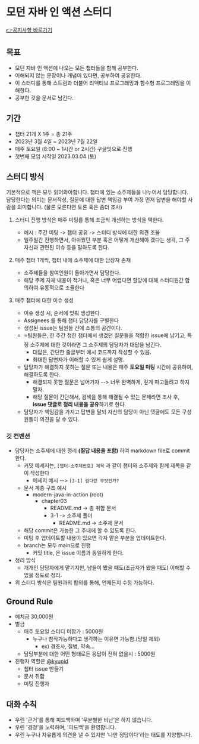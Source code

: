 # 모던 자바 인 액션 스터디

[👉공지사항 바로가기](https://github.com/java-piledrivers/modern-java-in-action/discussions)

## 목표

- 모던 자바 인 액션에 나오는 모든 챕터들을 함께 공부한다.
- 이해되지 않는 문장이나 개념이 있다면, 공부하여 공유한다.
- 이 스터디를 통해 스트림과 더불어 리액티브 프로그래밍과 함수형 프로그래밍을 이해한다.
- 공부한 것을 문서로 남긴다.

## 기간

- 챕터 21개 X 1주 = 총 21주
- 2023년 3월 4일 ~ 2023년 7월 22일
- 매주 토요일 (8:00 ~ 1시간 or 2시간) 구글밋으로 진행
- 첫번째 모임 시작일 2023.03.04 (토)

## 스터디 방식

기본적으로 책은 모두 읽어와야합니다.
챕터에 있는 소주제들을 나누어서 담당합니다.   
담당한다는 의미는 문서작성, 질문에 대한 답변 책임감 부여 가장 먼저 답변을 해야할 사람을 의미합니다. (물론 모른다면 토론 혹은 좀더 조사)

1. 스터디 진행 방식은 매주 미팅를 통해 조금씩 개선하는 방식을 택한다.
    - 예시 : 주간 미팅 -> 챕터 공유 -> 스터디 방식에 대한 의견 조율
    - 일주일간 진행하면서, 아쉬웠던 부분 혹은 어떻게 개선해야 겠다는 생각, 그 주 자신과 관련된 이슈 등을 말하도록 한다.

2. 매주 챕터 1개씩, 챕터 내에 소주제에 대한 담장자 존재
    - 소주제들을 참여인원이 돌아가면서 담당한다.
    - 해당 주제 자체 내용이 적거나, 혹은 너무 어렵다면 할당에 대해 스터디원간 합의하여 유동적으로 조율한다

3. 매주 챕터에 대한 이슈 생성
    - 이슈 생성 시, 순서에 맞춰 생성한다.
    - Assignees 를 통해 챕터 담당자를 구별한다
    - 생성된 issue는 팀원들 간에 소통의 공간이다.
    - ⭐️팀원들은, 한 주간 정한 챕터에서 생겼던 질문들을 적합한 issue에 남기고, 특정 소주제에 대한 것이라면 그 소주제의 담당자가 대답을 남긴다.
        - 대답은, 간단한 줄글부터 예시 코드까지 작성할 수 있음.
        - 최대한 답변자가 이해할 수 있게 쉽게 설명.
    - 담당자가 해결하지 못하는 질문 또는 내용은 매주 **토요일 미팅** 시간에 공유하여, 해결하도록 한다.
       - 해결되지 못한 질문은 넘어가자 --> 너무 완벽하게, 깊게 파고들려고 하지 말자.
       - 해당 질문이 간단해서, 검색을 통해 해결될 수 있는 문제라면 조사 후, **issue 댓글로 정리 내용을 공유**하기로 한다.
    - 담당자가 책임감을 가지고 답변을 달되 자신의 담당이 아닌 댓글에도 모든 구성원들이 의견을 달 수 있다.

### 깃 컨벤션

- 담당자는 소주제에 대한 정리 **(질답 내용을 포함)** 하여 markdown file로 commit 한다.
    - 커밋 메세지는, `[챕터-소주제번호] 제목` 과 같이 챕터와 소주제와 함께 제목을 같이 작성한다 
        - 메세지 예시 --> `[3-1] 람다란 무엇인가?`
    - 문서 계층 구조 예시
        - modern-java-in-action (root)
            - chapter03
                - README.md -> 총 취합 문서
                - 3-1 -> 소주제 폴더
                  - README.md -> 소주제 문서
    - 해당 commit은 가능한 그 주내에 할 수 있도록 한다.
    - 미팅 후 업데이트할 내용이 있으면 각자 맡은 부분을 업데이트한다.
    - branch는 모두 main으로 진행
        - 커밋 title, 은 issue 이름과 동일하게 한다.
- 정리 방식
    - 개개인 담당자에게 맡기지만, 남들이 봤을 때도(초급자가 봤을 때도) 이해할 수 있을 정도로 정리.
- 위 스터디 방식은 팀원과의 합의를 통해, 언제든지 수정 가능하다.

## Ground Rule

- 예치금 30,000원
- 벌금
    - 매주 토요일 스터디 미참가 : 5000원
        - 누구나 참작가능하다고 생각하는 이유면 가능함.(당일 제외) 
            - ex) 경조사, 질병, 약속...
    - 담당부분에 대한 어떤 형태로든 응답이 전혀 없을시 : 5000원
- 진행자 역할은 [@kyupid](https://github.com/kyupid)
    - 챕터 issue 만들기 
    - 문서 취합
    - 미팅 진행자

## 대화 수칙

- 우린 '근거'를 통해 피드백하며 '무분별한 비난'은 하지 않습니다. 
- 우린 '경청'을 노력하며, '피드백'을 환영합니다. 
- 우린 누구나 자유롭게 의견을 낼 수 있지만 '나만 정답이다'라는 태도를 지양합니다. 
